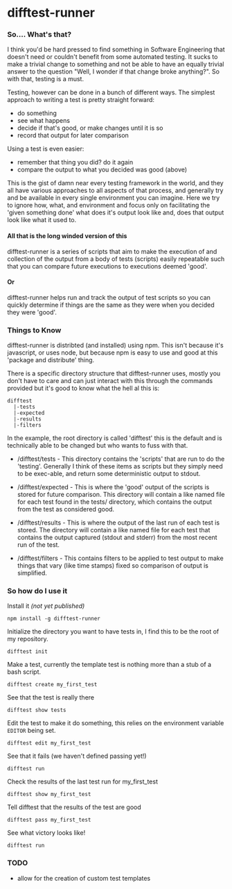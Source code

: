 # difftest-runner

### So.... What's that?
I think you'd be hard pressed to find something in Software Engineering that doesn't need or couldn't benefit from some automated testing.  It sucks to make a trivial change to something and not be able to have an equally trivial answer to the question "Well, I wonder if that change broke anything?".  So with that, testing is a must.  

  Testing, however can be done in a bunch of different ways. The simplest 
approach to writing a test is pretty straight forward:

* do something
* see what happens
* decide if that's good, or make changes until it is so
* record that output for later comparison

Using a test is even easier:

* remember that thing you did? do it again
* compare the output to what you decided was good (above)

This is the gist of damn near every testing framework in the world, and they
all have various approaches to all aspects of that process, and generally try
and be available in every single environment you can imagine. Here we try to
ignore how, what, and environment and focus only on facilitating the
'given something done' what does it's output look like and, does that output
look like what it used to.

#### All that is the long winded version of this
difftest-runner is a series of scripts that aim to make the execution of and collection of the output from a body of tests (scripts) easily repeatable
such that you can compare future executions to executions deemed 'good'.

#### Or
difftest-runner helps run and track the output of test scripts so you can quickly
determine if things are the same as they were when you decided they were 'good'.

### Things to Know

difftest-runner is distribted (and installed) using npm.  This isn't because
it's javascript, or uses node, but because npm is easy to use and good at this
'package and distribute' thing.

There is a specific directory structure that difftest-runner uses, mostly you
don't have to care and can just interact with this through the commands provided
but it's good to know what the hell al this is:

    difftest 
      |-tests
      |-expected
      |-results
      |-filters

In the example, the root directory is called 'difftest' this is the default
and is technically able to be changed but who wants to fuss with that.

* /difftest/tests - This directory contains the 'scripts' that are run to do
the 'testing'.  Generally I think of these items as scripts but they simply
need to be exec-able, and return some deterministic output to stdout.

* /difftest/expected - This is where the 'good' output of the scripts is stored
for future comparison.  This directory will contain a like named file for each
test found in the tests/ directory, which contains the output from the test
as considered good.

* /difftest/results - This is where the output of the last run of each test is
stored.  The directory will contain a like named file for each test that 
contains the output captured (stdout and stderr) from the most recent run
of the test.

* /difftest/filters - This contains filters to be applied to test output to
make things that vary (like time stamps) fixed so comparison of output
is simplified.

### So how do I use it

Install it *(not yet published)*

    npm install -g difftest-runner

Initialize the directory you want to have tests in, I find this to be the root 
of my repository.

    difftest init

Make a test, currently the template test is nothing more than a stub of a 
bash script.   

    difftest create my_first_test

See that the test is really there
    
    difftest show tests

Edit the test to make it do something, this relies on the environment variable
```EDITOR``` being set.
  
    difftest edit my_first_test

See that it fails (we haven't defined passing yet!)
  
    difftest run

Check the results of the last test run for my\_first\_test

    difftest show my_first_test

Tell difftest that the results of the test are good

    difftest pass my_first_test

See what victory looks like!
  
    difftest run

### TODO

* allow for the creation of custom test templates
